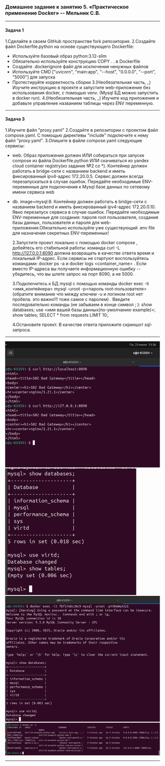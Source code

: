 ### Домашнее задание к занятию 5. «Практическое применение Docker» -- Мельник С.В.

---

#### Задача 1

1.Сделайте в своем GitHub пространстве fork репозитория.
2.Создайте файл Dockerfile.python на основе существующего Dockerfile:

- Используйте базовый образ python:3.12-slim
- Обязательно используйте конструкцию COPY . . в Dockerfile
- Создайте .dockerignore файл для исключения ненужных файлов
- Используйте CMD ["uvicorn", "main:app", "--host", "0.0.0.0", "--port", "5000"] для запуска
- Протестируйте корректность сборки
  3.(Необязательная часть, _) Изучите инструкцию в проекте и запустите web-приложение без использования docker, с помощью venv. (Mysql БД можно запустить в docker run).
  4.(Необязательная часть, _) Изучите код приложения и добавьте управление названием таблицы через ENV переменную.

---

#### Задача 3

1.Изучите файл "proxy.yaml"
2.Создайте в репозитории с проектом файл compose.yaml. С помощью директивы "include" подключите к нему файл "proxy.yaml".
3.Опишите в файле compose.yaml следующие сервисы:

- web. Образ приложения должен ИЛИ собираться при запуске compose из файла Dockerfile.python ИЛИ скачиваться из yandex cloud container registry(из задание №2 со \*). Контейнер должен работать в bridge-сети с названием backend и иметь фиксированный ipv4-адрес 172.20.0.5. Сервис должен всегда перезапускаться в случае ошибок. Передайте необходимые ENV-переменные для подключения к Mysql базе данных по сетевому имени сервиса web

- db. image=mysql:8. Контейнер должен работать в bridge-сети с названием backend и иметь фиксированный ipv4-адрес 172.20.0.10. Явно перезапуск сервиса в случае ошибок. Передайте необходимые ENV-переменные для создания: пароля root пользователя, создания базы данных, пользователя и пароля для web-приложения.Обязательно используйте уже существующий .env file для назначения секретных ENV-переменных!

  2.Запустите проект локально с помощью docker compose , добейтесь его стабильной работы: команда curl -L http://127.0.0.1:8090 должна возвращать в качестве ответа время и локальный IP-адрес. Если сервисы не стартуют воспользуйтесь командами: docker ps -a и docker logs <container_name> . Если вместо IP-адреса вы получаете информационную ошибку --убедитесь, что вы шлете запрос на порт 8090, а не 5000.

  3.Подключитесь к БД mysql с помощью команды docker exec -ti <имя_контейнера> mysql -uroot -p<пароль root-пользователя>(обратите внимание что между ключем -u и логином root нет пробела. это важно!!! тоже самое с паролем) . Введите последовательно команды (не забываем в конце символ ; ): show databases; use <имя вашей базы данных(по-умолчанию example)>; show tables; SELECT \* from requests LIMIT 10;.

  4.Остановите проект. В качестве ответа приложите скриншот sql-запроса.

---

![alt text](https://github.com/DeluxWebSite/shvirtd-example-python/blob/main/screenshots/curl8090.png)
![alt text](https://github.com/DeluxWebSite/shvirtd-example-python/blob/main/screenshots/databases.png)
![alt text](https://github.com/DeluxWebSite/shvirtd-example-python/blob/main/screenshots/databases1.png)
![alt text](https://github.com/DeluxWebSite/shvirtd-example-python/blob/main/screenshots/dockerpsa.png)

---
